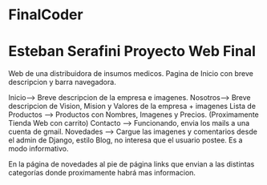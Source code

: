 # FinalCoder
# Esteban Serafini Proyecto Web Final

Web de una distribuidora de insumos medicos.
Pagina de Inicio con breve descripcion y barra navegadora.

Inicio--> Breve descripcion de la empresa e imagenes.
Nosotros--> Breve descripcion de Vision, Mision y Valores de la empresa + imagenes
Lista de Productos --> Productos con Nombres, Imagenes y Precios. (Proximamente Tienda Web con carrito)
Contacto --> Funcionando, envia los mails a una cuenta de gmail.
Novedades --> Cargue las imagenes y comentarios desde el admin de Django, estilo Blog, no interesa que el usuario postee. Es a modo informativo.

En la página de novedades al pie de página links que envian a las distintas categorías donde proximamente habrá mas informacion.
